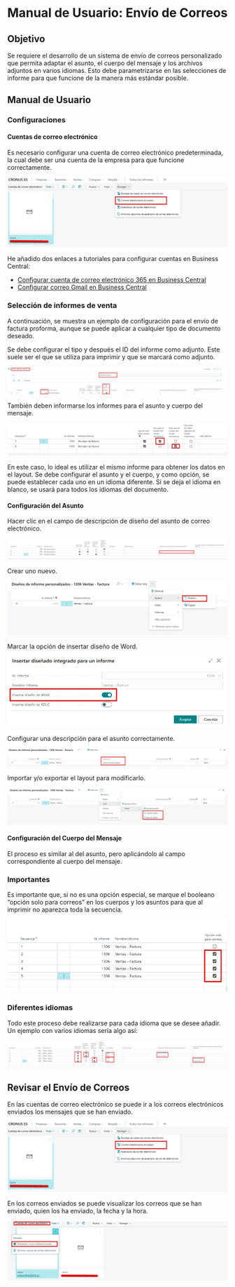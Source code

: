 # Manual de Usuario: Envío de Correos

## Objetivo

Se requiere el desarrollo de un sistema de envío de correos personalizado que permita adaptar el asunto, el cuerpo del mensaje y los archivos adjuntos en varios idiomas. Esto debe parametrizarse en las selecciones de informe para que funcione de la manera más estándar posible.

## Manual de Usuario

### Configuraciones

#### Cuentas de correo electrónico

Es necesario configurar una cuenta de correo electrónico predeterminada, la cual debe ser una cuenta de la empresa para que funcione correctamente.

![Imagen 1](AL/EnvioDeCorreos/img/image_9.png)

He añadido dos enlaces a tutoriales para configurar cuentas en Business Central:

- [Configurar cuenta de correo electrónico 365 en Business Central](#)
- [Configurar correo Gmail en Business Central](#)

### Selección de informes de venta

A continuación, se muestra un ejemplo de configuración para el envío de factura proforma, aunque se puede aplicar a cualquier tipo de documento deseado.

Se debe configurar el tipo y después el ID del informe como adjunto. Este suele ser el que se utiliza para imprimir y que se marcará como adjunto.

![Imagen 2](img/image_1.png)

También deben informarse los informes para el asunto y cuerpo del mensaje.

![Imagen 2](img/image_12.png)

En este caso, lo ideal es utilizar el mismo informe para obtener los datos en el layout. Se debe configurar el asunto y el cuerpo, y como opción, se puede establecer cada uno en un idioma diferente. Si se deja el idioma en blanco, se usará para todos los idiomas del documento.

#### Configuración del Asunto

Hacer clic en el campo de descripción de diseño del asunto de correo electrónico.

![Imagen 2](img/image_8.png)

Crear uno nuevo.

![Imagen 2](img/image_5.png)

Marcar la opción de insertar diseño de Word.

![Imagen 2](img/image_4.png)

Configurar una descripción para el asunto correctamente.

![Imagen 2](img/image_2.png)

Importar y/o exportar el layout para modificarlo.

![Imagen 2](img/image_11.png)

#### Configuración del Cuerpo del Mensaje

El proceso es similar al del asunto, pero aplicándolo al campo correspondiente al cuerpo del mensaje.

### Importantes

Es importante que, si no es una opción especial, se marque el booleano “opción solo para correos” en los cuerpos y los asuntos para que al imprimir no aparezca toda la secuencia.

![Imagen 2](img/image_3.png)

### Diferentes idiomas

Todo este proceso debe realizarse para cada idioma que se desee añadir. Un ejemplo con varios idiomas sería algo así:

![Imagen 2](img/image_13.png)

## Revisar el Envío de Correos

En las cuentas de correo electrónico se puede ir a los correos electrónicos enviados los mensajes que se han enviado.

![Imagen 2](img/image_9.png)

En los correos enviados se puede visualizar los correos que se han enviado, quien los ha enviado, la fecha y la hora.

![Imagen 2](img/image_10.png)

